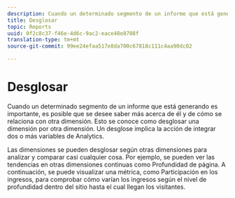 ```yaml
---
description: Cuando un determinado segmento de un informe que está generando es importante, es posible que se desee saber más acerca de él y de cómo se relaciona con otra dimensión. Esto se conoce como desglosar una dimensión por otra dimensión. Un desglose implica la acción de integrar dos o más variables de Analytics.
title: Desglosar
topic: Reports
uuid: 0f2c8c37-f46e-4d6c-9ac2-eace48e8708f
translation-type: tm+mt
source-git-commit: 99ee24efaa517e8da700c67818c111c4aa90dc02

---
```



# Desglosar

Cuando un determinado segmento de un informe que está generando es importante, es posible que se desee saber más acerca de él y de cómo se relaciona con otra dimensión. Esto se conoce como desglosar una dimensión por otra dimensión. Un desglose implica la acción de integrar dos o más variables de Analytics.

Las dimensiones se pueden desglosar según otras dimensiones para analizar y comparar casi cualquier cosa. Por ejemplo, se pueden ver las tendencias en otras dimensiones continuas como Profundidad de página. A continuación, se puede visualizar una métrica, como Participación en los ingresos, para comprobar cómo varían los ingresos según el nivel de profundidad dentro del sitio hasta el cual llegan los visitantes.
